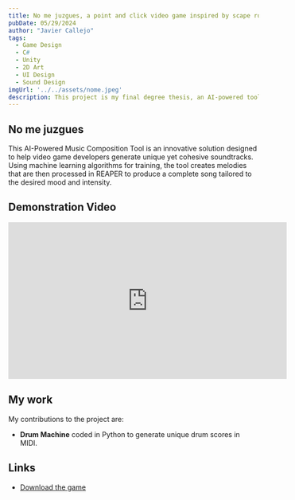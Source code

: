 ```yaml
---
title: No me juzgues, a point and click video game inspired by scape rooms
pubDate: 05/29/2024
author: "Javier Callejo"
tags:
  - Game Design
  - C#
  - Unity
  - 2D Art
  - UI Design
  - Sound Design
imgUrl: '../../assets/nome.jpeg'
description: This project is my final degree thesis, an AI-powered tool for automatic music composition designed for video games. It enables game developers to create music for their games without any prior musical knowledge. I developed this alongside three classmates.
---
```


## No me juzgues

This AI-Powered Music Composition Tool is an innovative solution designed to help video game developers generate unique yet cohesive soundtracks. Using machine learning algorithms for training, the tool creates melodies that are then processed in REAPER to produce a complete song tailored to the desired mood and intensity.

## Demonstration Video

<iframe width="560" height="315" src="https://www.youtube.com/embed/7NNvXebn5eg?si=dC7-ux9GE0pKV5MG" title="YouTube video player" frameborder="0" allow="accelerometer; autoplay; clipboard-write; encrypted-media; gyroscope; picture-in-picture; web-share" referrerpolicy="strict-origin-when-cross-origin" allowfullscreen></iframe>

## My work

My contributions to the project are:
- **Drum Machine** coded in Python to generate unique drum scores in MIDI.

## Links

- [Download the game](https://javierxp.itch.io/no-me-juzgues)
